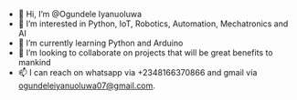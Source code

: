 - 👋 Hi, I’m @Ogundele Iyanuoluwa
- 👀 I’m interested in Python, IoT, Robotics, Automation, Mechatronics and AI
- 🌱 I’m currently learning Python and Arduino
- 💞️ I’m looking to collaborate on projects that will be great benefits to mankind
- 📫 I can reach on whatsapp via +2348166370866 and gmail via ogundeleiyanuoluwa07@gmail.com.

<!---
Iyanuoluwa07/Iyanuoluwa07 is a ✨ special ✨ repository because its `README.md` (this file) appears on your GitHub profile.
You can click the Preview link to take a look at your changes.
--->
